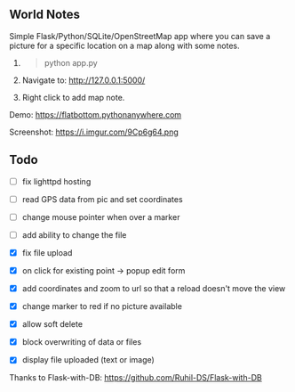 ## World Notes

Simple Flask/Python/SQLite/OpenStreetMap app where you can save a picture for a specific location on a map along with some notes.

1. > python app.py

2. Navigate to: http://127.0.0.1:5000/

3. Right click to add map note.


Demo: https://flatbottom.pythonanywhere.com

Screenshot: https://i.imgur.com/9Cp6g64.png

## Todo

- [ ] fix lighttpd hosting
- [ ] read GPS data from pic and set coordinates
- [ ] change mouse pointer when over a marker
- [ ] add ability to change the file

- [X] fix file upload
- [X] on click for existing point -> popup edit form
- [X] add coordinates and zoom to url so that a reload doesn't move the view
- [X] change marker to red if no picture available
- [X] allow soft delete
- [X] block overwriting of data or files
- [X] display file uploaded (text or image)


Thanks to Flask-with-DB: https://github.com/Ruhil-DS/Flask-with-DB



